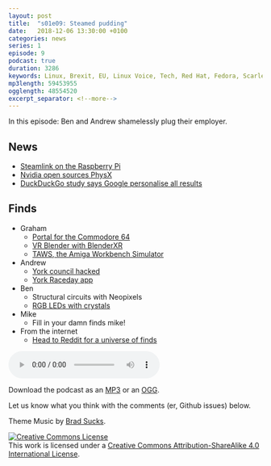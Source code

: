 ```yaml
---
layout: post
title:  "s01e09: Steamed pudding"
date:   2018-12-06 13:30:00 +0100
categories: news
series: 1
episode: 9
podcast: true
duration: 3286
keywords: Linux, Brexit, EU, Linux Voice, Tech, Red Hat, Fedora, Scarlet cap, IBM
mp3length: 59453955
ogglength: 48554520
excerpt_separator: <!--more-->
---
```


In this episode: Ben and Andrew shamelessly plug their employer.

<!--more-->

## News
* [Steamlink on the Raspberry Pi](https://www.raspberrypi.org/magpi/steam-link/)
* [Nvidia open sources PhysX](https://developer.nvidia.com/physx-sdk)
* [DuckDuckGo study says Google personalise all results](https://www.theverge.com/2018/12/4/18124718/google-search-results-personalized-unique-duckduckgo-filter-bubble)

## Finds
* Graham
  * [Portal for the Commodore 64](https://www.jamiefuller.com/portal/)
  * [VR Blender with BlenderXR](https://www.kickstarter.com/projects/1100657250/blenderxr-modeling-features-development)
  * [TAWS, the Amiga Workbench Simulator](http://www.taws.ch/WB.html)
* Andrew 
  * [York council hacked](https://www.bbc.co.uk/news/uk-england-york-north-yorkshire-46275368)
  * [York Raceday app](https://play.google.com/store/apps/details?id=uk.me.peteharris.pintinyork&hl=en_GB)
* Ben
  * Structural circuits with Neopixels
  * [RGB LEDs with crystals](https://effulgent.co/)
* Mike
  * Fill in your damn finds mike!
* From the internet
  * [Head to Reddit for a universe of finds](https://www.reddit.com/r/BugReportPodcast/)
  
<audio controls>
  <source src="http://bugreport.co.uk/assets/bugreport_s1e9.ogg" type="audio/ogg">
  <source src="http://bugreport.co.uk/assets/bugreport_s1e9.mp3" type="audio/mpeg">
</audio>

Download the podcast as an [MP3](http://bugreport.co.uk/assets/bugreport_s1e9.mp3) or an [OGG](http://bugreport.co.uk/assets/bugreport_s1e9.ogg).

Let us know what you think with the comments (er, Github issues) below.

Theme Music by [Brad Sucks](http://www.bradsucks.net/).

<a rel="license" href="http://creativecommons.org/licenses/by-sa/4.0/"><img alt="Creative Commons License" style="border-width:0" src="https://i.creativecommons.org/l/by-sa/4.0/88x31.png" /></a><br />This work is licensed under a <a rel="license"  href="http://creativecommons.org/licenses/by-sa/4.0/">Creative Commons Attribution-ShareAlike 4.0 International License</a>.
